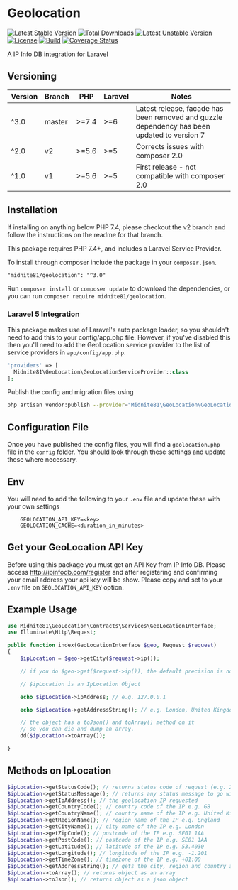 # Geolocation 
[![Latest Stable Version](https://poser.pugx.org/midnite81/geolocation/version)](https://packagist.org/packages/midnite81/geolocation) [![Total Downloads](https://poser.pugx.org/midnite81/geolocation/downloads)](https://packagist.org/packages/midnite81/geolocation) [![Latest Unstable Version](https://poser.pugx.org/midnite81/geolocation/v/unstable)](https://packagist.org/packages/midnite81/geolocation) [![License](https://poser.pugx.org/midnite81/geolocation/license.svg)](https://packagist.org/packages/midnite81/geolocation) [![Build](https://travis-ci.org/midnite81/geolocation.svg?branch=master)](https://travis-ci.org/midnite81/geolocation) [![Coverage Status](https://coveralls.io/repos/github/midnite81/geolocation/badge.svg?branch=master)](https://coveralls.io/github/midnite81/geolocation?branch=master)

A IP Info DB integration for Laravel

## Versioning

|Version|Branch|PHP|Laravel|Notes|
|---|---|---|---|---|
|^3.0|master|\>=7.4|\>=6|Latest release, facade has been removed and guzzle dependency has been updated to version 7|
|^2.0|v2|\>=5.6|\>=5|Corrects issues with composer 2.0|
|^1.0|v1|\>=5.6|\>=5|First release - not compatible with composer 2.0|

## Installation

If installing on anything below PHP 7.4, please checkout the v2 branch and follow the 
instructions on the readme for that branch.

This package requires PHP 7.4+, and includes a Laravel Service Provider.

To install through composer include the package in your `composer.json`.

    "midnite81/geolocation": "^3.0"


Run `composer install` or `composer update` to download the dependencies, or you can run 
`composer require midnite81/geolocation`.

### Laravel 5 Integration

This package makes use of Laravel's auto package loader, so you shouldn't need to add this
to your config/app.php file. However, if you've disabled this then you'll need to  add the 
GeoLocation service provider to the list of service providers 
in `app/config/app.php`.

```php
'providers' => [
  Midnite81\GeoLocation\GeoLocationServiceProvider::class
];
```    
    
Publish the config and migration files using 
```sh
php artisan vendor:publish --provider="Midnite81\GeoLocation\GeoLocationServiceProvider"
```
    
## Configuration File

Once you have published the config files, you will find a `geolocation.php` file in the 
`config` folder. You should look through these settings and update these where necessary. 

## Env

You will need to add the following to your `.env` file and update these with your own 
settings

```env
    GEOLOCATION_API_KEY=<key>
    GEOLOCATION_CACHE=<duration_in_minutes>
```

## Get your GeoLocation API Key

Before using this package you must get an API Key from IP Info DB. Please access 
http://ipinfodb.com/register and after registering and confirming your email address 
your api key will be show. Please copy and set to your `.env` file on 
`GEOLOCATION_API_KEY` option.

## Example Usage

```php
use Midnite81\GeoLocation\Contracts\Services\GeoLocationInterface;
use Illuminate\Http\Request;

public function index(GeoLocationInterface $geo, Request $request) 
{
    $ipLocation = $geo->getCity($request->ip());

    // if you do $geo->get($request->ip()), the default precision is now city

    // $ipLocation is an IpLocation Object

    echo $ipLocation->ipAddress; // e.g. 127.0.0.1

    echo $ipLocation->getAddressString(); // e.g. London, United Kingdom

    // the object has a toJson() and toArray() method on it 
    // so you can die and dump an array.
    dd($ipLocation->toArray()); 

}
```
    
## Methods on IpLocation
```php
$ipLocation->getStatusCode(); // returns status code of request (e.g. 200)
$ipLocation->getStatusMessage(); // returns any status message to go with code
$ipLocation->getIpAddress(); // the geolocation IP requested
$ipLocation->getCountryCode(); // country code of the IP e.g. GB
$ipLocation->getCountryName(); // country name of the IP e.g. United Kingdom
$ipLocation->getRegionName(); // region name of the IP e.g. England
$ipLocation->getCityName(); // city name of the IP e.g. London
$ipLocation->getZipCode(); // postcode of the IP e.g. SE01 1AA
$ipLocation->getPostCode(); // postcode of the IP e.g. SE01 1AA
$ipLocation->getLatitude(); // latitude of the IP e.g. 53.4030
$ipLocation->getLongitude(); // longitude of the IP e.g. -1.201
$ipLocation->getTimeZone(); // timezone of the IP e.g. +01:00
$ipLocation->getAddressString(); // gets the city, region and country as a string
$ipLocation->toArray(); // returns object as an array
$ipLocation->toJson(); // returns object as a json object
```

